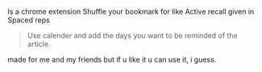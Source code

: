 Is a chrome extension
Shuffle your bookmark for like Active recall given in Spaced reps
> Use calender and add the days you want to be reminded of the article.
>
made for me and my friends
but if u like it u can use it, i guess.
